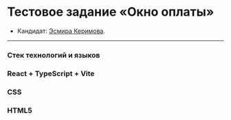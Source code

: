# Тестовое задание «Окно оплаты»

* Кандидат: [Эсмира Керимова](https://github.com/esmirakarimova).

---
### Стек технологий и языков

### React + TypeScript + Vite
### CSS 
### HTML5

